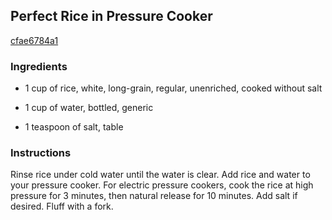 ## Perfect Rice in Pressure Cooker

[cfae6784a1](http://tastykitchen.com/recipes/sidedishes/perfect-rice-in-pressure-cooker/)

### Ingredients

 - 1 cup of rice, white, long-grain, regular, unenriched, cooked without salt

 - 1 cup of water, bottled, generic

 - 1 teaspoon of salt, table

### Instructions

Rinse rice under cold water until the water is clear. Add rice and water to your pressure cooker. For electric pressure cookers, cook the rice at high pressure for 3 minutes, then natural release for 10 minutes. Add salt if desired. Fluff with a fork.